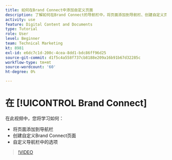 ```yaml
---
title: 如何在Brand Connect中添加自定义页面
description: 了解如何在Brand Connect的导航栏中，将页面添加到导航栏、创建自定义页面以及自定义选项 [!UICONTROL Workfront DAM].
activity: use
feature: Digital Content and Documents
type: Tutorial
role: User
level: Beginner
team: Technical Marketing
kt: 8981
exl-id: e6dc7c1d-200c-4cea-8dd1-bdc86ff96d25
source-git-commit: d1f5c4a558f737cb8188e209a16b91b67d32285c
workflow-type: tm+mt
source-wordcount: '60'
ht-degree: 0%

---
```


# 在 [!UICONTROL Brand Connect]

在此视频中，您将学习如何：

* 将页面添加到导航栏
* 创建自定义Brand Connect页面
* 自定义导航栏中的选项

>[!VIDEO](https://video.tv.adobe.com/v/335243/?quality=12)

